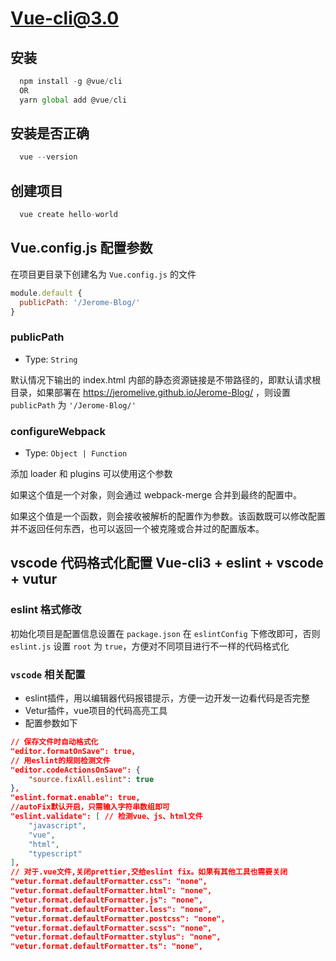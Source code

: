 # Vue-cli@3.0

## 安装
```js
  npm install -g @vue/cli
  OR
  yarn global add @vue/cli
```

## 安装是否正确
```js
  vue --version
```

## 创建项目
```js
  vue create hello-world
```

## Vue.config.js 配置参数
在项目更目录下创建名为 `Vue.config.js` 的文件
```js
module.default {
  publicPath: '/Jerome-Blog/'
}
```

### publicPath
- Type: `String`

默认情况下输出的 index.html 内部的静态资源链接是不带路径的，即默认请求根目录，如果部署在
https://jeromelive.github.io/Jerome-Blog/
，则设置 `publicPath` 为 `'/Jerome-Blog/'`

### configureWebpack
- Type: `Object | Function`

添加 loader 和 plugins 可以使用这个参数

如果这个值是一个对象，则会通过 webpack-merge 合并到最终的配置中。

如果这个值是一个函数，则会接收被解析的配置作为参数。该函数既可以修改配置并不返回任何东西，也可以返回一个被克隆或合并过的配置版本。


## vscode 代码格式化配置 Vue-cli3 + eslint + vscode + vutur

### eslint 格式修改
初始化项目是配置信息设置在 `package.json` 在 `eslintConfig` 下修改即可，否则 `eslint.js` 设置 `root` 为 `true`，方便对不同项目进行不一样的代码格式化


### `vscode` 相关配置

- eslint插件，用以编辑器代码报错提示，方便一边开发一边看代码是否完整
- Vetur插件，vue项目的代码高亮工具
- 配置参数如下
```json
// 保存文件时自动格式化
"editor.formatOnSave": true,
// 用eslint的规则检测文件
"editor.codeActionsOnSave": {
    "source.fixAll.eslint": true
},
"eslint.format.enable": true,
//autoFix默认开启，只需输入字符串数组即可
"eslint.validate": [ // 检测vue、js、html文件
    "javascript",
    "vue",
    "html",
    "typescript"
],
// 对于.vue文件,关闭prettier,交给eslint fix。如果有其他工具也需要关闭
"vetur.format.defaultFormatter.css": "none",
"vetur.format.defaultFormatter.html": "none",
"vetur.format.defaultFormatter.js": "none",
"vetur.format.defaultFormatter.less": "none",
"vetur.format.defaultFormatter.postcss": "none",
"vetur.format.defaultFormatter.scss": "none",
"vetur.format.defaultFormatter.stylus": "none",
"vetur.format.defaultFormatter.ts": "none",
```